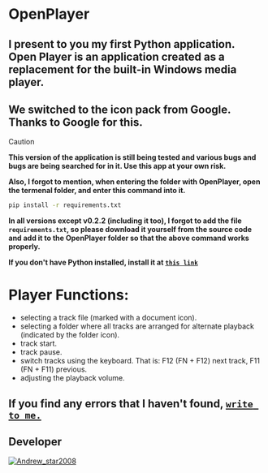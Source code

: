 # OpenPlayer
## I present to you my first Python application. Open Player is an application created as a replacement for the built-in Windows media player.

## We switched to the icon pack from Google. Thanks to Google for this.

>[!CAUTION]
**This version of the application is still being tested and various bugs and bugs are being searched for in it. Use this app at your own risk.**

**Also, I forgot to mention, when entering the folder with OpenPlayer, open the termenal folder, and enter this command into it.**
```cmd
pip install -r requirements.txt
```

**In all versions except v0.2.2 (including it too), I forgot to add the file **`requirements.txt`**, so please download it yourself from the source code and add it to the OpenPlayer folder so that the above command works properly.**

**If you don't have Python installed, install it at [```this link```](https://www.python.org/downloads/)**

# Player Functions:
- selecting a track file (marked with a document icon).
- selecting a folder where all tracks are arranged for alternate playback (indicated by the folder icon).
- track start.
- track pause.
- switch tracks using the keyboard. That is: F12 (FN + F12) next track, F11 (FN + F11) previous.
- adjusting the playback volume.

## If you find any errors that I haven't found, [```write to me.```](https://t.me/Andrew_star2008)

## Developer
[<img alt="Andrew_star2008" src="https://images.weserv.nl/?url=https://avatars.githubusercontent.com/u/149420042?s=400&u=f920f480e0839f37716eb36cd15ef56f8a23d9ef&v=4&w=45&fit=cover&mask=circle&maxage=7d" />](https://github.com/Andrew_star2008)
